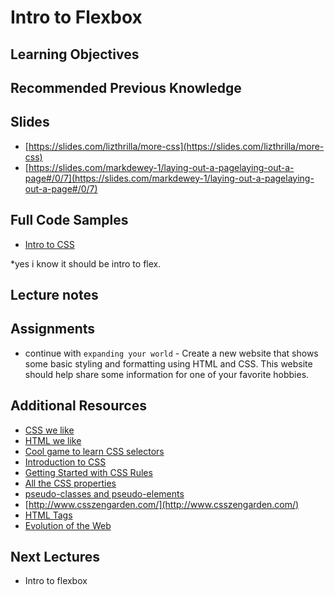 # Intro to Flexbox

## Learning Objectives

## Recommended Previous Knowledge

## Slides

- [https://slides.com/lizthrilla/more-css](https://slides.com/lizthrilla/more-css)
- [https://slides.com/markdewey-1/laying-out-a-pagelaying-out-a-page#/0/7](https://slides.com/markdewey-1/laying-out-a-pagelaying-out-a-page#/0/7)

## Full Code Samples

- [Intro to CSS](https://github.com/lizthrilla/intro-to-css)

*yes i know it should be intro to flex.

## Lecture notes

## Assignments

- continue with `expanding your world` - Create a new website that shows some basic styling and formatting using HTML and CSS. This website should help share some information for one of your favorite hobbies.

## Additional Resources

- [CSS we like](https://suncoast.io/handbook/curriculum/fundamentals/modules/html-css/lessons/intro-to-css/resources/css-properties-we-like/)
- [HTML we like](https://suncoast.io/handbook/curriculum/fundamentals/modules/html-css/lessons/intro-to-html/resources/elements-we-like/)
- [Cool game to learn CSS selectors](https://flukeout.github.io/)
- [Introduction to CSS](https://developer.mozilla.org/en-US/docs/Learn/CSS/Introduction_to_CSS)
- [Getting Started with CSS Rules](https://developer.mozilla.org/en-US/docs/Learn/Getting_started_with_the_web/CSS_basics#Anatomy_of_a_CSS_ruleset)
- [All the CSS properties](https://developer.mozilla.org/en-US/docs/Web/CSS/Reference#Keyword_index)
- [pseudo-classes and pseudo-elements](https://developer.mozilla.org/en-US/docs/Learn/CSS/Introduction_to_CSS/Pseudo-classes_and_pseudo-elements)
- [http://www.csszengarden.com/](http://www.csszengarden.com/)
- [HTML Tags](https://developer.mozilla.org/en-US/Learn/HTML/HTML_tags)
- [Evolution of the Web](http://www.evolutionoftheweb.com)

## Next Lectures

- Intro to flexbox